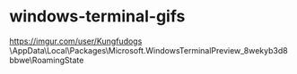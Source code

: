 # windows-terminal-gifs

https://imgur.com/user/Kungfudogs
\AppData\Local\Packages\Microsoft.WindowsTerminalPreview_8wekyb3d8bbwe\RoamingState
